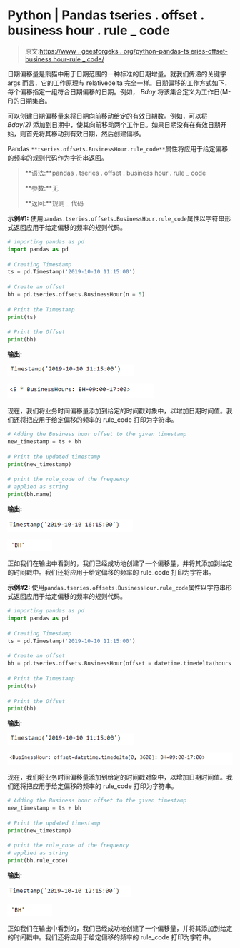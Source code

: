 # Python | Pandas tseries . offset . business hour . rule _ code

> 原文:[https://www . geesforgeks . org/python-pandas-ts eries-offset-business hour-rule _ code/](https://www.geeksforgeeks.org/python-pandas-tseries-offsets-businesshour-rule_code/)

日期偏移量是熊猫中用于日期范围的一种标准的日期增量。就我们传递的关键字 args 而言，它的工作原理与 relativedelta 完全一样。日期偏移的工作方式如下，每个偏移指定一组符合日期偏移的日期。例如， *Bday* 将该集合定义为工作日(M-F)的日期集合。

可以创建日期偏移量来将日期向前移动给定的有效日期数。例如，可以将 *Bday(2)* 添加到日期中，使其向前移动两个工作日。如果日期没有在有效日期开始，则首先将其移动到有效日期，然后创建偏移。

Pandas `**tseries.offsets.BusinessHour.rule_code**`属性将应用于给定偏移的频率的规则代码作为字符串返回。

> **语法:**pandas . tseries . offset . business hour . rule _ code
> 
> **参数:**无
> 
> **返回:**规则 _ 代码

**示例#1:** 使用`pandas.tseries.offsets.BusinessHour.rule_code`属性以字符串形式返回应用于给定偏移的频率的规则代码。

```py
# importing pandas as pd
import pandas as pd

# Creating Timestamp
ts = pd.Timestamp('2019-10-10 11:15:00')

# Create an offset
bh = pd.tseries.offsets.BusinessHour(n = 5)

# Print the Timestamp
print(ts)

# Print the Offset
print(bh)
```

**输出:**

![](img/66ac8b5200dfa895a2edc684097e371d.png)

![](img/d0f27a69e6773625bcb85c0632d91b5b.png)

现在，我们将业务时间偏移量添加到给定的时间戳对象中，以增加日期时间值。我们还将把应用于给定偏移的频率的 rule_code 打印为字符串。

```py
# Adding the Business hour offset to the given timestamp
new_timestamp = ts + bh

# Print the updated timestamp
print(new_timestamp)

# print the rule_code of the frequency
# applied as string
print(bh.name)
```

**输出:**

![](img/27290375bd8481f42961286c2c109e00.png)

![](img/4bdbd4956097021a11738329fe9bbac3.png)

正如我们在输出中看到的，我们已经成功地创建了一个偏移量，并将其添加到给定的时间戳中。我们还将应用于给定偏移的频率的 rule_code 打印为字符串。

**示例#2:** 使用`pandas.tseries.offsets.BusinessHour.rule_code`属性以字符串形式返回应用于给定偏移的频率的规则代码。

```py
# importing pandas as pd
import pandas as pd

# Creating Timestamp
ts = pd.Timestamp('2019-10-10 11:15:00')

# Create an offset
bh = pd.tseries.offsets.BusinessHour(offset = datetime.timedelta(hours = 1))

# Print the Timestamp
print(ts)

# Print the Offset
print(bh)
```

**输出:**

![](img/66ac8b5200dfa895a2edc684097e371d.png)

![](img/b097251ce76f0181ec86f3a338a70bf5.png)

现在，我们将业务时间偏移量添加到给定的时间戳对象中，以增加日期时间值。我们还将把应用于给定偏移的频率的 rule_code 打印为字符串。

```py
# Adding the Business hour offset to the given timestamp
new_timestamp = ts + bh

# Print the updated timestamp
print(new_timestamp)

# print the rule_code of the frequency
# applied as string
print(bh.rule_code)
```

**输出:**

![](img/0a105bf4193650efe880f10c3ee9441b.png)

![](img/4bdbd4956097021a11738329fe9bbac3.png)

正如我们在输出中看到的，我们已经成功地创建了一个偏移量，并将其添加到给定的时间戳中。我们还将应用于给定偏移的频率的 rule_code 打印为字符串。